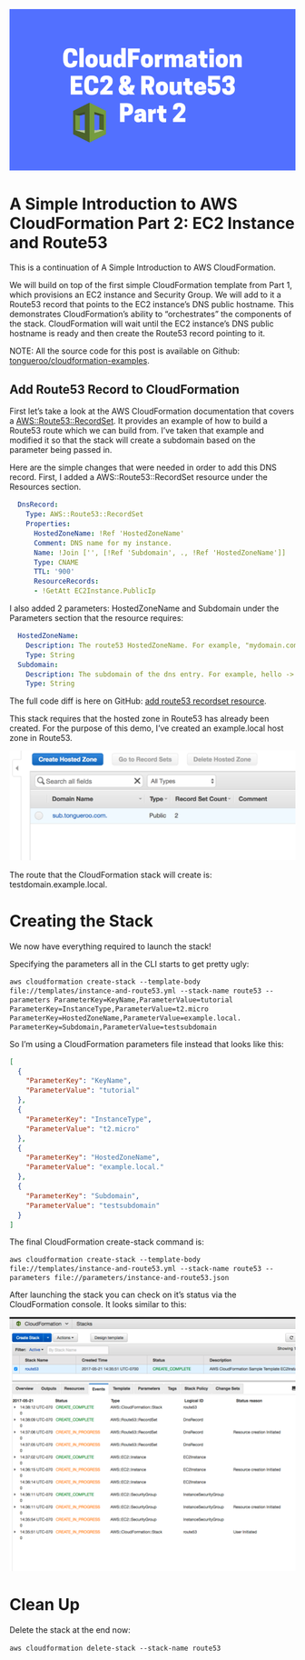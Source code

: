 ![part 1](images/part2.png)

# A Simple Introduction to AWS CloudFormation Part 2: EC2 Instance and Route53

This is a continuation of A Simple Introduction to AWS CloudFormation.

We will build on top of the first simple CloudFormation template from Part 1, which provisions an EC2 instance and Security Group. We will add to it a Route53 record that points to the EC2 instance’s DNS public hostname. This demonstrates CloudFormation’s ability to “orchestrates” the components of the stack. CloudFormation will wait until the EC2 instance’s DNS public hostname is ready and then create the Route53 record pointing to it.

NOTE: All the source code for this post is available on Github: [tongueroo/cloudformation-examples](https://github.com/tongueroo/cloudformation-examples).

## Add Route53 Record to CloudFormation

First let’s take a look at the AWS CloudFormation documentation that covers a [AWS::Route53::RecordSet](https://redirect.viglink.com/?format=go&jsonp=vglnk_157593226770913&key=0d3176c012db018d69225ad1c36210fa&libId=k3z14p150102jk33000DA3sgl3pb1jo48&subId=90a093a441eeed5ed87cea10819eb718&cuid=90a093a441eeed5ed87cea10819eb718&loc=https%3A%2F%2Fblog.boltops.com%2F2017%2F03%2F20%2Fa-simple-introduction-to-aws-cloudformation-part-2-ec2-instance-and-route53&v=1&out=http%3A%2F%2Fdocs.aws.amazon.com%2FAWSCloudFormation%2Flatest%2FUserGuide%2Faws-properties-route53-recordset.html%23cfn-route53-recordset-hostedzonename&title=A%20Simple%20Introduction%20to%20AWS%20CloudFormation%20Part%202%3A%20EC2%20Instance%20and%20Route53%20-%20BoltOps%20Blog&txt=AWS%3A%3ARoute53%3A%3ARecordSet). It provides an example of how to build a Route53 route which we can build from. I’ve taken that example and modified it so that the stack will create a subdomain based on the parameter being passed in.

Here are the simple changes that were needed in order to add this DNS record. First, I added a AWS::Route53::RecordSet resource under the Resources section.

```yaml
  DnsRecord:
    Type: AWS::Route53::RecordSet
    Properties:
      HostedZoneName: !Ref 'HostedZoneName'
      Comment: DNS name for my instance.
      Name: !Join ['', [!Ref 'Subdomain', ., !Ref 'HostedZoneName']]
      Type: CNAME
      TTL: '900'
      ResourceRecords:
      - !GetAtt EC2Instance.PublicIp
```

I also added 2 parameters: HostedZoneName and Subdomain under the Parameters section that the resource requires:

```yaml
  HostedZoneName:
    Description: The route53 HostedZoneName. For example, "mydomain.com."  Don't forget the period at the end.
    Type: String
  Subdomain:
    Description: The subdomain of the dns entry. For example, hello -> hello.mydomain.com, hello is the subdomain.
    Type: String
```

The full code diff is here on GitHub: [add route53 recordset resource](https://github.com/tongueroo/cloudformation-examples/commit/72759e2978240e306838c803db34b7b48d016afa).

This stack requires that the hosted zone in Route53 has already been created. For the purpose of this demo, I’ve created an example.local host zone in Route53.

![route53](images/route53.png)

The route that the CloudFormation stack will create is: testdomain.example.local.

# Creating the Stack

We now have everything required to launch the stack!

Specifying the parameters all in the CLI starts to get pretty ugly:

```shell
aws cloudformation create-stack --template-body file://templates/instance-and-route53.yml --stack-name route53 --parameters ParameterKey=KeyName,ParameterValue=tutorial ParameterKey=InstanceType,ParameterValue=t2.micro ParameterKey=HostedZoneName,ParameterValue=example.local. ParameterKey=Subdomain,ParameterValue=testsubdomain
```

So I’m using a CloudFormation parameters file instead that looks like this:

```json
[
  {
    "ParameterKey": "KeyName",
    "ParameterValue": "tutorial"
  },
  {
    "ParameterKey": "InstanceType",
    "ParameterValue": "t2.micro"
  },
  {
    "ParameterKey": "HostedZoneName",
    "ParameterValue": "example.local."
  },
  {
    "ParameterKey": "Subdomain",
    "ParameterValue": "testsubdomain"
  }
]
```

The final CloudFormation create-stack command is:

```shell
aws cloudformation create-stack --template-body file://templates/instance-and-route53.yml --stack-name route53 --parameters file://parameters/instance-and-route53.json
```

After launching the stack you can check on it’s status via the CloudFormation console. It looks similar to this:

![cloudformation stack](images/cloudformationStack.png)

# Clean Up

Delete the stack at the end now:

```aws cloudformation delete-stack --stack-name route53```
